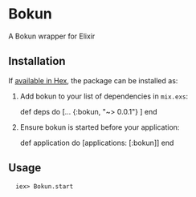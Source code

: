 # Bokun

  A Bokun wrapper for Elixir

## Installation

If [available in Hex](https://hex.pm/docs/publish), the package can be installed as:

  1. Add bokun to your list of dependencies in `mix.exs`:

        def deps do
          [...
            {:bokun, "~> 0.0.1"}
          ]
        end

  2. Ensure bokun is started before your application:

        def application do
          [applications: [:bokun]]
        end

## Usage
```
  iex> Bokun.start
```
